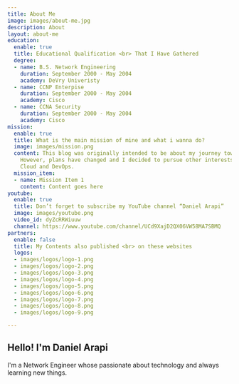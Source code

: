 ```yaml
---
title: About Me
image: images/about-me.jpg
description: About
layout: about-me
education:
  enable: true
  title: Educational Qualification <br> That I Have Gathered
  degree:
  - name: B.S. Network Engineering
    duration: September 2000 - May 2004
    academy: DeVry Univeristy
  - name: CCNP Enterpise
    duration: September 2000 - May 2004
    academy: Cisco
  - name: CCNA Security
    duration: September 2000 - May 2004
    academy: Cisco
mission:
  enable: true
  title: What is the main mission of mine and what i wanna do?
  image: images/mission.png
  content: This blog was originally intended to be about my journey towards the CCIE.
    However, plans have changed and I decided to pursue other interests, primarily
    Cloud and DevOps.
  mission_item:
  - name: Mission Item 1
    content: Content goes here
youtube:
  enable: true
  title: Don’t forget to subscribe my YouTube channel “Daniel Arapi”
  image: images/youtube.png
  video_id: dyZcRRWiuuw
  channel: https://www.youtube.com/channel/UCd9XajD2QX06VW58MA7SBMQ
partners:
  enable: false
  title: My Contents also published <br> on these websites
  logos:
  - images/logos/logo-1.png
  - images/logos/logo-2.png
  - images/logos/logo-3.png
  - images/logos/logo-4.png
  - images/logos/logo-5.png
  - images/logos/logo-6.png
  - images/logos/logo-7.png
  - images/logos/logo-8.png
  - images/logos/logo-9.png

---
```

## Hello! I'm Daniel Arapi

I'm a Network Engineer whose passionate about technology and always learning new things.